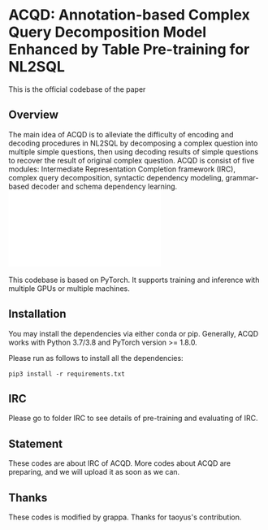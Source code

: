 # ACQD: Annotation-based Complex Query Decomposition Model Enhanced by Table Pre-training for NL2SQL #

This is the official codebase of the paper

## Overview ##
The main idea of ACQD is to alleviate the difficulty of encoding and decoding procedures in NL2SQL by decomposing a complex question into multiple simple questions, then using decoding results of simple questions to recover the result of original complex question. ACQD is consist of five modules: Intermediate Representation Completion framework (IRC), complex query decomposition, syntactic dependency modeling, grammar-based decoder and schema dependency learning. 
![ACQD](assert/acqd.pdf)

This codebase is based on PyTorch. It supports training and inference with multiple GPUs or multiple machines.

## Installation ##
You may install the dependencies via either conda or pip. Generally, ACQD works
with Python 3.7/3.8 and PyTorch version >= 1.8.0.

Please run as follows to install all the dependencies:

```
pip3 install -r requirements.txt
```

## IRC ##
Please go to folder IRC to see details of pre-training and evaluating of IRC. 

## Statement ##
These codes are about IRC of ACQD. More codes about ACQD are preparing, and we will upload it as soon as we can.

## Thanks ##
These codes is modified by grappa. Thanks for taoyus's contribution.
